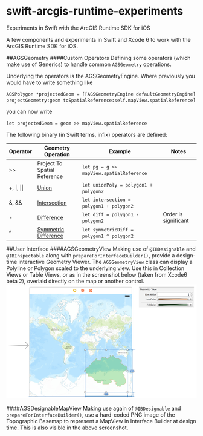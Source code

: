 swift-arcgis-runtime-experiments
================================

Experiments in Swift with the ArcGIS Runtime SDK for iOS

A few components and experiments in Swift and Xcode 6 to work with the ArcGIS Runtime SDK for iOS.

##AGSGeometry
####Custom Operators
Defining some operators (which make use of Generics) to handle common `AGSGeometry` operations.

Underlying the operators is the AGSGeometryEngine. Where previously you would have to write something like

```
AGSPolygon *projectedGeom = [[AGSGeometryEngine defaultGeometryEngine] projectGeometry:geom toSpatialReference:self.mapView.spatialReference]
```

you can now write

```
let projectedGeom = geom >> mapView.spatialReference
```

The following binary (in Swift terms, infix) operators are defined:

| Operator | Geometry Operation | Example | Notes |
| -------- | ------------------ | ------- | ----- |
| >>       | Project To Spatial Reference | `let pg = g >> mapView.spatialReference` | |
| +, &#124;, &#124;&#124; | [Union](http://resources.esri.com/help/9.3/arcgisengine/arcobjects/esriGeometry/ITopologicalOperator_Union.htm) | `let unionPoly = polygon1 + polygon2` | |
| &, &&    | [Intersection](http://resources.esri.com/help/9.3/arcgisengine/arcobjects/esriGeometry/ITopologicalOperator_Intersect.htm) | `let intersection =  polygon1 + polygon2` | |
| -        | [Difference](http://resources.esri.com/help/9.3/arcgisengine/arcobjects/esriGeometry/ITopologicalOperator_Difference.htm) | `let diff = polygon1 - polygon2 ` | Order is significant|
| ^         | [Symmetric Difference](http://resources.esri.com/help/9.3/arcgisengine/arcobjects/esriGeometry/ITopologicalOperator_SymmetricDifference.htm) | `let symmetricDiff = polygon1 ^ polygon2 ` | |

##User Interface
####AGSGeometryView
Making use of `@IBDesignable` and `@IBInspectable` along with `prepareForInterfaceBuilder()`, provide a design-time interactive Geometry Viewer. The `AGSGeometryView` class can display a Polyline or Polygon scaled to the underlying view. Use this in Collection Views or Table Views, or as in the screenshot below (taken from Xcode6 beta 2), overlaid directly on the map or another control.
![](readme-img-geometryview.png)

####AGSDesignableMapView
Making use again of `@IBDesignable` and `prepareForInterfaceBuilder()`, use a hard-coded PNG image of the Topographic Basemap to represent a MapView in Interface Builder at design time. This is also visible in the above screenshot.
